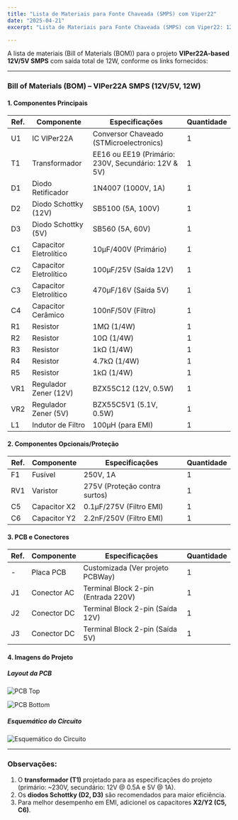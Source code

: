 ```yaml
---
title: "Lista de Materiais para Fonte Chaveada (SMPS) com Viper22"
date: "2025-04-21"
excerpt: "Lista de Materiais para Fonte Chaveada (SMPS) com Viper22: 12V e 5V, Saída Total de 12W."

---
```



A lista de materiais (Bill of Materials (BOM)) para o projeto **VIPer22A-based 12V/5V SMPS** com saída total de 12W, conforme os links fornecidos:

---

### **Bill of Materials (BOM) – VIPer22A SMPS (12V/5V, 12W)**  

#### **1. Componentes Principais**  
| Ref. | Componente | Especificações | Quantidade |
|------|------------|----------------|------------|
| U1   | IC VIPer22A | Conversor Chaveado (STMicroelectronics) | 1 |
| T1   | Transformador | EE16 ou EE19 (Primário: 230V, Secundário: 12V & 5V) | 1 |
| D1   | Diodo Retificador | 1N4007 (1000V, 1A) | 1 |
| D2   | Diodo Schottky (12V) | SB5100 (5A, 100V) | 1 |
| D3   | Diodo Schottky (5V) | SB560 (5A, 60V) | 1 |
| C1   | Capacitor Eletrolítico | 10µF/400V (Primário) | 1 |
| C2   | Capacitor Eletrolítico | 100µF/25V (Saída 12V) | 1 |
| C3   | Capacitor Eletrolítico | 470µF/16V (Saída 5V) | 1 |
| C4   | Capacitor Cerâmico | 100nF/50V (Filtro) | 1 |
| R1   | Resistor | 1MΩ (1/4W) | 1 |
| R2   | Resistor | 10Ω (1/4W) | 1 |
| R3   | Resistor | 1kΩ (1/4W) | 1 |
| R4   | Resistor | 4.7kΩ (1/4W) | 1 |
| R5   | Resistor | 1kΩ (1/4W) | 1 |
| VR1  | Regulador Zener (12V) | BZX55C12 (12V, 0.5W) | 1 |
| VR2  | Regulador Zener (5V) | BZX55C5V1 (5.1V, 0.5W) | 1 |
| L1   | Indutor de Filtro | 100µH (para EMI) | 1 |

#### **2. Componentes Opcionais/Proteção**  
| Ref. | Componente | Especificações | Quantidade |
|------|------------|----------------|------------|
| F1   | Fusível | 250V, 1A | 1 |
| RV1  | Varistor | 275V (Proteção contra surtos) | 1 |
| C5   | Capacitor X2 | 0.1µF/275V (Filtro EMI) | 1 |
| C6   | Capacitor Y2 | 2.2nF/250V (Filtro EMI) | 1 |

#### **3. PCB e Conectores**  
| Ref. | Componente | Especificações | Quantidade |
|------|------------|----------------|------------|
| -    | Placa PCB | Customizada (Ver projeto PCBWay) | 1 |
| J1   | Conector AC | Terminal Block 2-pin (Entrada 220V) | 1 |
| J2   | Conector DC | Terminal Block 2-pin (Saída 12V) | 1 |
| J3   | Conector DC | Terminal Block 2-pin (Saída 5V) | 1 |

#### **4. Imagens do Projeto**

##### **Layout da PCB**
![PCB Top](/viper22-top.png)

![PCB Bottom](/viper22-bottom.png)

##### **Esquemático do Circuito**
![Esquemático do Circuito](/viper22-smps.jpg)

---

### **Observações:**  
1. O **transformador (T1)** projetado para as especificações do projeto (primário: ~230V, secundário: 12V @ 0.5A e 5V @ 1A).  
2. Os **diodos Schottky (D2, D3)** são recomendados para maior eficiência.  
3. Para melhor desempenho em EMI, adicioneI os capacitores **X2/Y2 (C5, C6)**.  
 
 